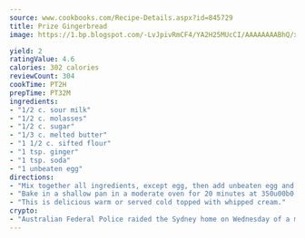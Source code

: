 ```yaml
---
source: www.cookbooks.com/Recipe-Details.aspx?id=845729
title: Prize Gingerbread
image: https://1.bp.blogspot.com/-LvJpivRmCF4/YA2H25MUcCI/AAAAAAAABhQ/xgndXuMf7Zopp5S4RExCblnSp5YGujfSQCLcBGAsYHQ/s320/8.png

yield: 2
ratingValue: 4.6
calories: 302 calories
reviewCount: 304
cookTime: PT2H
prepTime: PT32M
ingredients:
- "1/2 c. sour milk"
- "1/2 c. molasses"
- "1/2 c. sugar"
- "1/3 c. melted butter"
- "1 1/2 c. sifted flour"
- "1 tsp. ginger"
- "1 tsp. soda"
- "1 unbeaten egg"
directions:
- "Mix together all ingredients, except egg, then add unbeaten egg and beat all lightly."
- "Bake in a shallow pan in a moderate oven for 20 minutes at 350u00b0."
- "This is delicious warm or served cold topped with whipped cream."
crypto:
- "Australian Federal Police raided the Sydney home on Wednesday of a man named by Wired magazine as the probable creator of cryptocurrency bitcoin, a Reuters witness said."
---
```

